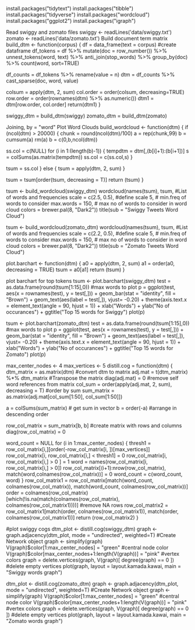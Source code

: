 install.packages("tidytext") install.packages("tibble") install.packages("tidyverse") install.packages("wordcloud") install.packages("ggplot2") install.packages("igraph")

Read swiggy and zomato files swiggy <- readLines('data/swiggy.txt') zomato <- readLines('data/zomato.txt') Build document term matrix build_dtm <- function(corpus) { df = data_frame(text = corpus) #create dataframe df_tokens = df %>% mutate(doc = row_number()) %>% unnest_tokens(word, text) %>% anti_join(stop_words) %>% group_by(doc) %>% count(word, sort=TRUE)

df_counts = df_tokens %>% rename(value = n) dtm = df_counts %>% cast_sparse(doc, word, value)

colsum = apply(dtm, 2, sum)
col.order = order(colsum, decreasing=TRUE) row.order = order(rownames(dtm) %>% as.numeric()) dtm1 = dtm[row.order, col.order] return(dtm1)
}

swiggy_dtm = build_dtm(swiggy) zomato_dtm = build_dtm(zomato)

Joining, by = "word"
Plot Word Clouds build_wordcloud <- function(dtm) { if (ncol(dtm) > 20000) { chunk = round(ncol(dtm)/100) a = rep(chunk,99) b = cumsum(a) rm(a) b = c(0,b,ncol(dtm))

ss.col = c(NULL) for (i in 1:(length(b)-1)) { tempdtm = dtm[,(b[i]+1):(b[i+1])] s = colSums(as.matrix(tempdtm)) ss.col = c(ss.col,s) }

tsum = ss.col } else { tsum = apply(dtm, 2, sum) }

tsum = tsum[order(tsum, decreasing = T)] return (tsum) }

tsum <- build_wordcloud(swiggy_dtm) wordcloud(names(tsum), tsum, #List of words and frequencies scale = c(2.5, 0.5), #define scale 5, # min.freq of words to consider max.words = 150, # max no of words to consider in word cloud colors = brewer.pal(8, "Dark2"))
title(sub = "Swiggy Tweets Word Cloud")

tsum <- build_wordcloud(zomato_dtm) wordcloud(names(tsum), tsum, #List of words and frequencies scale = c(2.2, 0.5), #define scale 5, # min.freq of words to consider max.words = 150, # max no of words to consider in word cloud colors = brewer.pal(8, "Dark2"))
title(sub = "Zomato Tweets Word Cloud")

plot.barchart <- function(dtm) { a0 = apply(dtm, 2, sum) a1 = order(a0, decreasing = TRUE) tsum = a0[a1] return (tsum) }

plot barchart for top tokens
tsum <- plot.barchart(swiggy_dtm) test = as.data.frame(round(tsum[1:15],0)) #max words to plot p = ggplot(test, aes(x = rownames(test), y = test[,])) + geom_bar(stat = "identity", fill = "Brown") + geom_text(aes(label = test[,]), vjust= -0.20) + theme(axis.text.x = element_text(angle = 90, hjust = 1)) + xlab("Words") + ylab("No of occurances") + ggtitle("Top 15 words for Swiggy") plot(p)

tsum <- plot.barchart(zomato_dtm) test = as.data.frame(round(tsum[1:15],0)) #max words to plot p = ggplot(test, aes(x = rownames(test), y = test[,])) + geom_bar(stat = "identity", fill = "Brown") + geom_text(aes(label = test[,]), vjust= -0.20) + theme(axis.text.x = element_text(angle = 90, hjust = 1)) + xlab("Words") + ylab("No of occurances") + ggtitle("Top 15 words for Zomato") plot(p)

max_center_nodes <- 4 max_vertices <- 5 distill.cog = function(dtm) { dtm_matrix = as.matrix(dtm) #convert dtm to matrix adj.mat = t(dtm_matrix) %*% dtm_matrix #Transpose the matrix diag(adj.mat) = 0 #remove self word references from matrix col_sum = order(apply(adj.mat, 2, sum), decreasing = T) #order by sum sum_matrix = as.matrix(adj.mat[col_sum[1:50], col_sum[1:50]])

a = colSums(sum_matrix) # get sum in vector b = order(-a) #arrange in descending order

row_col_matrix = sum_matrix[b, b] #create matrix with rows and columns diag(row_col_matrix) = 0

word_count = NULL for (i in 1:max_center_nodes) { thresh1 = row_col_matrix[i,][order(-row_col_matrix[i, ])[max_vertices]] row_col_matrix[i, row_col_matrix[i,] < thresh1] = 0 row_col_matrix[i, row_col_matrix[i,] > 0 ] = 1 word = names(row_col_matrix[i, row_col_matrix[i,] > 0]) row_col_matrix[(i+1):nrow(row_col_matrix), match(word,colnames(row_col_matrix))] = 0 word_count = c(word_count, word) } row_col_matrix1 = row_col_matrix[match(word_count, colnames(row_col_matrix)), match(word_count, colnames(row_col_matrix))] order = colnames(row_col_matrix)[which(!is.na(match(colnames(row_col_matrix), colnames(row_col_matrix1))))] #remove NA rows row_col_matrix2 = row_col_matrix1[match(order, colnames(row_col_matrix1)), match(order, colnames(row_col_matrix1))] return (row_col_matrix2) }

#plot swiggy cogs dtm_plot <- distill.cog(swiggy_dtm) graph <- graph.adjacency(dtm_plot, mode = "undirected", weighted=T) #Create Network object graph <- simplify(graph) V(graph)$color[1:max_center_nodes] = "green" #central node color V(graph)$color[max_center_nodes+1:length(V(graph))] = "pink" #vertex colors graph = delete.vertices(graph, V(graph)[ degree(graph) == 0 ]) #delete empty vertices plot(graph, layout = layout.kamada.kawai, main = "Swiggy words graph")

dtm_plot <- distill.cog(zomato_dtm) graph <- graph.adjacency(dtm_plot, mode = "undirected", weighted=T) #Create Network object graph <- simplify(graph) V(graph)$color[1:max_center_nodes] = "green" #central node color V(graph)$color[max_center_nodes+1:length(V(graph))] = "pink" #vertex colors graph = delete.vertices(graph, V(graph)[ degree(graph) == 0 ]) #delete empty vertices plot(graph, layout = layout.kamada.kawai, main = "Zomato words graph")